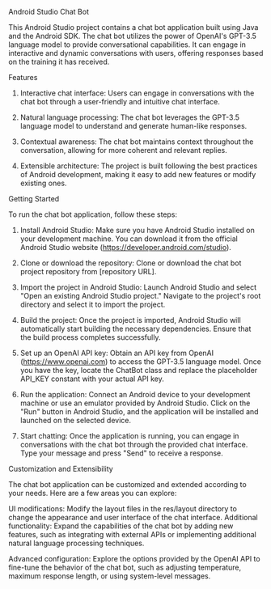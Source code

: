 
Android Studio Chat Bot

This Android Studio project contains a chat bot application built using Java and the Android SDK. The chat bot utilizes the power of OpenAI's GPT-3.5 language model to provide conversational capabilities. It can engage in interactive and dynamic conversations with users, offering responses based on the training it has received.

Features

1. Interactive chat interface: Users can engage in conversations with the chat bot through a user-friendly and intuitive chat interface.

2. Natural language processing: The chat bot leverages the GPT-3.5 language model to understand and generate human-like responses.

3. Contextual awareness: The chat bot maintains context throughout the conversation, allowing for more coherent and relevant replies.

4. Extensible architecture: The project is built following the best practices of Android development, making it easy to add new features or modify existing ones.


Getting Started

To run the chat bot application, follow these steps:

1. Install Android Studio: Make sure you have Android Studio installed on your development machine. You can download it from the official Android Studio website (https://developer.android.com/studio).

2. Clone or download the repository: Clone or download the chat bot project repository from [repository URL].

3. Import the project in Android Studio: Launch Android Studio and select "Open an existing Android Studio project." Navigate to the project's root directory and select it to import the project.

4. Build the project: Once the project is imported, Android Studio will automatically start building the necessary dependencies. Ensure that the build process completes successfully.

5. Set up an OpenAI API key: Obtain an API key from OpenAI (https://www.openai.com) to access the GPT-3.5 language model. Once you have the key, locate the ChatBot class and replace the placeholder API_KEY constant with your actual API key.

6. Run the application: Connect an Android device to your development machine or use an emulator provided by Android Studio. Click on the "Run" button in Android Studio, and the application will be installed and launched on the selected device.

7. Start chatting: Once the application is running, you can engage in conversations with the chat bot through the provided chat interface. Type your message and press "Send" to receive a response.

Customization and Extensibility

The chat bot application can be customized and extended according to your needs. Here are a few areas you can explore:

UI modifications: Modify the layout files in the res/layout directory to change the appearance and user interface of the chat interface.
Additional functionality: Expand the capabilities of the chat bot by adding new features, such as integrating with external APIs or implementing additional natural language processing techniques.

Advanced configuration: Explore the options provided by the OpenAI API to fine-tune the behavior of the chat bot, such as adjusting temperature, maximum response length, or using system-level messages.